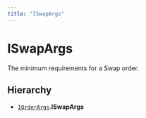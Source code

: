 ```yaml
---
title: "ISwapArgs"
---
```


# ISwapArgs

The minimum requirements for a Swap order.

## Hierarchy

- [`IOrderArgs`](IOrderArgs.md).**ISwapArgs**
